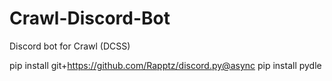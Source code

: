 # Crawl-Discord-Bot
Discord bot for Crawl (DCSS)

pip install git+https://github.com/Rapptz/discord.py@async
pip install pydle
